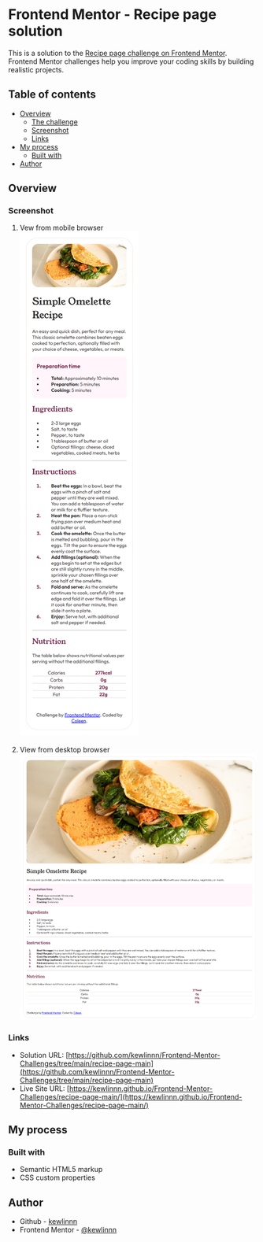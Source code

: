 # Frontend Mentor - Recipe page solution

This is a solution to the [Recipe page challenge on Frontend Mentor](https://www.frontendmentor.io/challenges/recipe-page-KiTsR8QQKm). Frontend Mentor challenges help you improve your coding skills by building realistic projects. 

## Table of contents

- [Overview](#overview)
  - [The challenge](#the-challenge)
  - [Screenshot](#screenshot)
  - [Links](#links)
- [My process](#my-process)
  - [Built with](#built-with)
- [Author](#author)

## Overview

### Screenshot

1. Vew from mobile browser<br>
  ![View from mobile browser](images/mobile.png)<br><br>
2. View from desktop browser<br>
  ![View from desktop browser](images/desktop.png)<br>

### Links

- Solution URL: [https://github.com/kewlinnn/Frontend-Mentor-Challenges/tree/main/recipe-page-main](https://github.com/kewlinnn/Frontend-Mentor-Challenges/tree/main/recipe-page-main)
- Live Site URL: [https://kewlinnn.github.io/Frontend-Mentor-Challenges/recipe-page-main/](https://kewlinnn.github.io/Frontend-Mentor-Challenges/recipe-page-main/)

## My process

### Built with

- Semantic HTML5 markup
- CSS custom properties

## Author

- Github - [kewlinnn](https://github.com/kewlinnn)
- Frontend Mentor - [@kewlinnn](https://www.frontendmentor.io/profile/kewlinnn)
